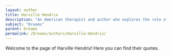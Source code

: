 ```yaml
---
layout: author
title: Harville Hendrix
description: "An American therapist and author who explores the role of dreams in personal relationships, particularly in the context of healing and understanding emotional connections."
subject: "Dreams"
parent: Dreams
permalink: /Dreams/authors/Harville-Hendrix/
---
```


Welcome to the page of Harville Hendrix! Here you can find their quotes.

